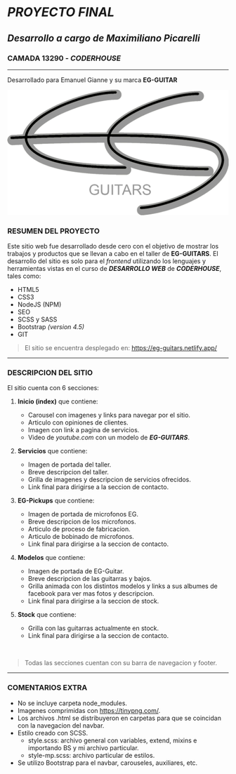 # ***PROYECTO FINAL*** 

## *Desarrollo a cargo de Maximiliano Picarelli*  
### CAMADA 13290 - *CODERHOUSE*  
***
Desarrollado para Emanuel Gianne y su marca **EG-GUITAR**

![Logo EG-GUITARS](imagenes/logoGris.png)

### **RESUMEN DEL PROYECTO**

Este sitio web fue desarrollado desde cero con el objetivo de mostrar los trabajos y productos que se llevan a cabo en el taller de **EG-GUITARS**. El desarrollo del sitio es solo para el *frontend* utilizando los lenguajes y herramientas vistas en el curso de ***DESARROLLO WEB*** de ***CODERHOUSE***, tales como: 

- HTML5  
- CSS3  
- NodeJS (NPM)
- SEO
- SCSS y SASS
- Bootstrap *(version 4.5)*
- GIT

> El sitio se encuentra desplegado en: https://eg-guitars.netlify.app/

***
### DESCRIPCION DEL SITIO

El sitio cuenta con 6 secciones:

1. **Inicio (index)** que contiene: 
    - Carousel con imagenes y links para navegar por el sitio.
    - Articulo con opiniones de clientes.
    - Imagen con link a pagina de servicios.
    - Video de *youtube.com* con un modelo de ***EG-GUITARS***.

2. **Servicios** que contiene:
    - Imagen de portada del taller.
    - Breve descripcion del taller.
    - Grilla de imagenes y descripcion de servicios ofrecidos.
    - Link final para dirigirse a la seccion de contacto.

3. **EG-Pickups** que contiene:
    - Imagen de portada de microfonos EG.
    - Breve descripcion de los microfonos.
    - Articulo de proceso de fabricacion.
    - Articulo de bobinado de microfonos.
    - Link final para dirigirse a la seccion de contacto.

4. **Modelos** que contiene:
    - Imagen de portada de EG-Guitar.
    - Breve descripcion de las guitarras y bajos.
    - Grilla animada con los distintos modelos y links a sus albumes de facebook para ver mas fotos y descripcion.
    - Link final para dirigirse a la seccion de stock.

5. **Stock** que contiene:
    - Grilla con las guitarras actualmente en stock.
    - Link final para dirigirse a la seccion de contacto.

<br>

> Todas las secciones cuentan con su barra de navegacion y footer.

***

### COMENTARIOS EXTRA

- No se incluye carpeta node_modules.
- Imagenes comprimidas con https://tinypng.com/.
- Los archivos .html se distribuyeron en carpetas para que se coincidan con la navegacion del navbar.
- Estilo creado con SCSS. 
    - style.scss: archivo general con variables, extend, mixins e importando BS y mi archivo particular.
    - style-mp.scss: archivo particular de estilos.
- Se utilizo Bootstrap para el navbar, carouseles, auxiliares, etc.







